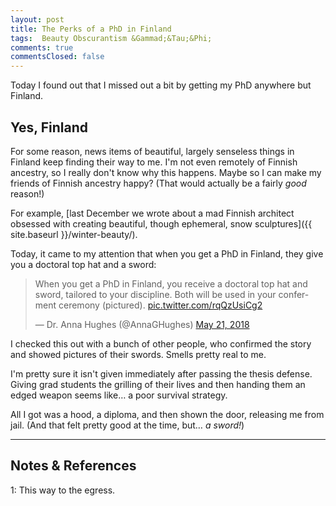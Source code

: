 ```yaml
---
layout: post
title: The Perks of a PhD in Finland
tags:  Beauty Obscurantism &Gammad;&Tau;&Phi;
comments: true
commentsClosed: false
---
```


Today I found out that I missed out a bit by getting my PhD anywhere but Finland.  


## Yes, Finland  

For some reason, news items of beautiful, largely senseless things in Finland keep finding
their way to me.  I'm not even remotely of Finnish ancestry, so I really don't know why
this happens.  Maybe so I can make my friends of Finnish ancestry happy?  (That would
actually be a fairly _good_ reason!)  

For example, [last December we wrote about a mad Finnish architect obsessed with creating
beautiful, though ephemeral, snow sculptures]({{ site.baseurl }}/winter-beauty/).  

Today, it came to my attention that when you get a PhD in Finland, they give you a
doctoral top hat and a sword:  

<blockquote class="twitter-tweet">
  <p lang="en" dir="ltr">
    When you get a PhD in Finland, you receive a doctoral top hat and sword, tailored to
    your discipline. Both will be used in your conferment ceremony (pictured). 
    <a href="https://t.co/rqQzUsiCg2">pic.twitter.com/rqQzUsiCg2</a>
  </p>&mdash; Dr. Anna Hughes (@AnnaGHughes) <a href="https://twitter.com/AnnaGHughes/status/998599892657324033?ref_src=twsrc%5Etfw">May 21, 2018</a>
</blockquote>
<script async src="https://platform.twitter.com/widgets.js"></script>

I checked this out with a bunch of other people, who confirmed the story and showed
pictures of their swords.  Smells pretty real to me.  

I'm pretty sure it isn't given immediately after passing the thesis defense.  Giving grad students the
grilling of their lives and then handing them an edged weapon seems like&hellip; a
poor survival strategy.  

All I got was a hood, a diploma, and then shown the door, releasing me from jail.  (And
that felt pretty good at the time, but&hellip; _a sword!_)  

---

## Notes &amp; References  

<!--
<sup id="fn1a">[[1]](#fn1)</sup>

<a id="fn1">1</a>: ***, ["***"](***), *** [↩](#fn1a)  

<a href="{{ site.baseurl }}/images/***">
  <img src="{{ site.baseurl }}/images/***" width="400" height="***" alt="***" title="***" style="float: right; margin: 3px 3px 3px 3px; border: 1px solid #000000;">
</a>

<iframe width="400" height="224" src="***" allow="accelerometer; encrypted-media; gyroscope; picture-in-picture" allowfullscreen style="float: right; margin: 3px 3px 3px 3px; border: 1px solid #000000;"></iframe>
-->

<a id="fn1">1</a>: This way to the egress.  
